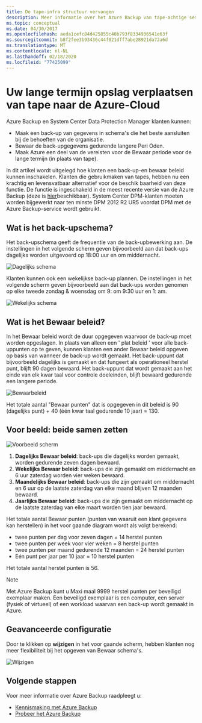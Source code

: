 ```yaml
---
title: De tape-infra structuur vervangen
description: Meer informatie over het Azure Backup van tape-achtige semantiek waarmee u back-ups kunt maken en gegevens kunt herstellen in azure
ms.topic: conceptual
ms.date: 04/30/2017
ms.openlocfilehash: aeda1cefc84d425855c40b793f8334936541e63f
ms.sourcegitcommit: b8f2fee3b93436c44f021dff7abe28921da72a6d
ms.translationtype: MT
ms.contentlocale: nl-NL
ms.lasthandoff: 02/18/2020
ms.locfileid: "77425099"
---
```

# <a name="move-your-long-term-storage-from-tape-to-the-azure-cloud"></a>Uw lange termijn opslag verplaatsen van tape naar de Azure-Cloud

Azure Backup en System Center Data Protection Manager klanten kunnen:

* Maak een back-up van gegevens in schema's die het beste aansluiten bij de behoeften van de organisatie.
* Bewaar de back-upgegevens gedurende langere Peri Oden.
* Maak Azure een deel van de vereisten voor de Bewaar periode voor de lange termijn (in plaats van tape).

In dit artikel wordt uitgelegd hoe klanten een back-up-en bewaar beleid kunnen inschakelen. Klanten die gebruikmaken van tapes, hebben nu een krachtig en levensvatbaar alternatief voor de beschik baarheid van deze functie. De functie is ingeschakeld in de meest recente versie van de Azure Backup (deze is [hier](https://aka.ms/azurebackup_agent)beschikbaar). System Center DPM-klanten moeten worden bijgewerkt naar ten minste DPM 2012 R2 UR5 voordat DPM met de Azure Backup-service wordt gebruikt.

## <a name="what-is-the-backup-schedule"></a>Wat is het back-upschema?

Het back-upschema geeft de frequentie van de back-upbewerking aan. De instellingen in het volgende scherm geven bijvoorbeeld aan dat back-ups dagelijks worden uitgevoerd op 18:00 uur en om middernacht.

![Dagelijks schema](./media/backup-azure-backup-cloud-as-tape/dailybackupschedule.png)

Klanten kunnen ook een wekelijkse back-up plannen. De instellingen in het volgende scherm geven bijvoorbeeld aan dat back-ups worden genomen op elke tweede zondag & woensdag om 9: om 9:30 uur en 1: am.

![Wekelijks schema](./media/backup-azure-backup-cloud-as-tape/weeklybackupschedule.png)

## <a name="what-is-the-retention-policy"></a>Wat is het Bewaar beleid?

In het Bewaar beleid wordt de duur opgegeven waarvoor de back-up moet worden opgeslagen. In plaats van alleen een ' plat beleid ' voor alle back-uppunten op te geven, kunnen klanten een ander Bewaar beleid opgeven op basis van wanneer de back-up wordt gemaakt. Het back-uppunt dat bijvoorbeeld dagelijks is gemaakt en dat fungeert als operationeel herstel punt, blijft 90 dagen bewaard. Het back-uppunt dat wordt gemaakt aan het einde van elk kwar taal voor controle doeleinden, blijft bewaard gedurende een langere periode.

![Bewaarbeleid](./media/backup-azure-backup-cloud-as-tape/retentionpolicy.png)

Het totale aantal "Bewaar punten" dat is opgegeven in dit beleid is 90 (dagelijks punt) + 40 (één kwar taal gedurende 10 jaar) = 130.

## <a name="example--putting-both-together"></a>Voor beeld: beide samen zetten

![Voorbeeld scherm](./media/backup-azure-backup-cloud-as-tape/samplescreen.png)

1. **Dagelijks Bewaar beleid**: back-ups die dagelijks worden gemaakt, worden gedurende zeven dagen bewaard.
2. **Wekelijks Bewaar beleid**: back-ups die zijn gemaakt om middernacht en 6 uur zaterdag worden vier weken bewaard.
3. **Maandelijks Bewaar beleid**: back-ups die zijn gemaakt om middernacht en 6 uur op de laatste zaterdag van elke maand blijven 12 maanden bewaard.
4. **Jaarlijks Bewaar beleid**: back-ups die zijn gemaakt om middernacht op de laatste zaterdag van elke maart worden tien jaar bewaard.

Het totale aantal Bewaar punten (punten van waaruit een klant gegevens kan herstellen) in het voor gaande diagram wordt als volgt berekend:

* twee punten per dag voor zeven dagen = 14 herstel punten
* twee punten per week voor vier weken = 8 herstel punten
* twee punten per maand gedurende 12 maanden = 24 herstel punten
* Eén punt per jaar per 10 jaar = 10 herstel punten

Het totale aantal herstel punten is 56.

> [!NOTE]
> Met Azure Backup kunt u Maxi maal 9999 herstel punten per beveiligd exemplaar maken. Een beveiligd exemplaar is een computer, een server (fysiek of virtueel) of een workload waarvan een back-up wordt gemaakt in Azure.
>

## <a name="advanced-configuration"></a>Geavanceerde configuratie

Door te klikken op **wijzigen** in het voor gaande scherm, hebben klanten nog meer flexibiliteit bij het opgeven van Bewaar schema's.

![Wijzigen](./media/backup-azure-backup-cloud-as-tape/modify.png)

## <a name="next-steps"></a>Volgende stappen

Voor meer informatie over Azure Backup raadpleegt u:

* [Kennismaking met Azure Backup](backup-introduction-to-azure-backup.md)
* [Probeer het Azure Backup](backup-try-azure-backup-in-10-mins.md)
